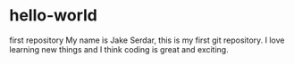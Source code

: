 # hello-world
first repository
My name is Jake Serdar, this is my first git repository. I love learning new things and I think coding is great and exciting. 
